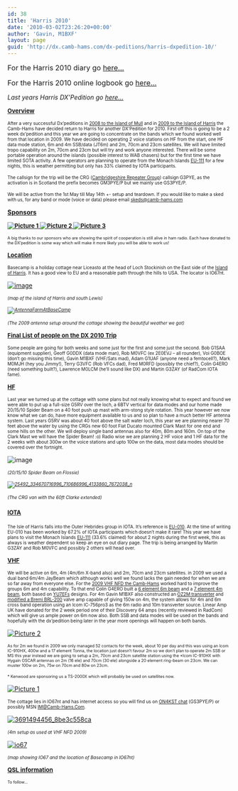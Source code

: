 ```yaml
---
id: 38
title: 'Harris 2010'
date: '2010-03-02T23:26:20+00:00'
author: 'Gavin, M1BXF'
layout: page
guid: 'http://dx.camb-hams.com/dx-peditions/harris-dxpedition-10/'
---
```


<span style="font-size: medium;">For the Harris 2010 diary go </span>[<span style="font-size: medium;">here…</span>](http://dx.camb-hams.com/dx-peditions/harris-dxpedition-10/harris-2010-diary/)

<span style="font-size: medium;">For the Harris 2010 online logbook go </span>[<span style="font-size: medium;">here…</span>](http://dx.camb-hams.com/dx-peditions/harris-dxpedition-10/harris-2010-logbook/)

*Last years Harris DX’Pedition go* [*here…*](http://dx.camb-hams.com/dx-peditions/harris-dxpedition-09/)

<span style="text-decoration: underline;"><span style="font-size: small;">**Overview**</span></span>

<span style="font-size: x-small;">After a very successful </span><span style="font-size: x-small;">Dx’peditions in [2008 to the Island of Mull](http://www.camb-hams.com/coming-events/camb-hams-mull-dx-pedition) and in [2009 to the Island of Harris](http://dx.camb-hams.com/dx-peditions/harris-dxpedition-09/)</span><span style="font-size: x-small;"> the Camb-Hams have decided return to Harris for another DX’Pedition for 2010. First off this is going to be a 2 week dx’pedition and this year we are going to concentrate on the bands which we found worked well from that location in 2009. We have decided on operating 2 voice stations on HF from the start, one HF data mode station, 6m and 4m SSB/data (JT6m) and 2m, 70cm and 23cm satellites. We will have limited tropo capability on 2m, 70cm and 23cm but will try and work anyone interested. There will be some portable operation around the islands (possible interest to WAB chasers) but for the first time we have limited SOTA activity. A few operators are planning to operate from the Monach Islands [EU-111](http://www.rsgbiota.org/info/groupinfo.php?refno=EU-111) for a few nights, this is weather permitting but only has 33% claimed by IOTA participants.</span>

<span style="font-size: x-small;">The callsign for the trip will be the CRG (</span>[<span style="font-size: x-small;">Cambridgeshire Repeater Group</span>](http://www.cambridgerepeaters.net/)<span style="font-size: x-small;">) callsign G3PYE, as the activation is in Scotland the prefix becomes GM3PYE/P but we mainly use GS3PYE/P.</span>

<span style="font-size: x-small;">We will be active from the 1st May till May 14th +- setup and teardown. </span><span style="font-size: x-small;">If you would like to make a sked with us, for any band or mode (voice or data) please email </span>[<span style="font-size: x-small;">skeds@camb-hams.com</span>](mailto:skeds@camb-hams.com)

<span style="text-decoration: underline;">**Sponsors**</span>

<span style="text-decoration: underline;"><span style="text-decoration: underline;"><span style="font-size: small;">**[![Picture 1](http://dx.camb-hams.com/wp-content/uploads/2010/03/Picture1_thumb.png "Picture 1")](http://dx.camb-hams.com/wp-content/uploads/2010/03/Picture1.png) [![Picture 2](http://dx.camb-hams.com/wp-content/uploads/2010/03/Picture2_thumb.png "Picture 2")](http://dx.camb-hams.com/wp-content/uploads/2010/03/Picture2.png) [![Picture 3](http://dx.camb-hams.com/wp-content/uploads/2010/03/Picture3_thumb.png "Picture 3")](http://dx.camb-hams.com/wp-content/uploads/2010/03/Picture3.png)**</span></span></span>

<span style="font-size: xx-small;">A big thanks to our sponsors who are showing the spirit of cooperation is still alive in ham radio. Each have donated to the DX’pedition is some way which will make it more likely you will be able to work us!</span>

<span style="text-decoration: underline;"><span style="font-size: small;">**Location**</span></span>

<span style="font-size: x-small;">Basecamp is a holiday cottage near Liceasto at the head of Loch Stockinish on the East side of the </span>[<span style="font-size: x-small;">Island of Harris</span>](http://maps.google.co.uk/maps?f=d&source=s_d&saddr=57.821355,-6.915894&daddr=&hl=en&geocode=&mra=mi&mrsp=0&sz=8&sll=57.571834,-6.470947&sspn=2.247664,7.086182&ie=UTF8&z=8)<span style="font-size: x-small;">. It has a good view to EU and a reasonable path through the hills to USA. The locator is IO67nt.</span>

[![image](http://dx.camb-hams.com/wp-content/uploads/2010/04/image1.png "image")](http://maps.google.co.uk/?ie=UTF8&ll=57.840731,-6.878815&spn=0.288002,0.617294&z=11)

*<span style="font-size: x-small;">(map of the island of Harris and south Lewis)</span>*

*<span style="font-size: x-small;">[![AntennaFarmAtBaseCamp](http://dx.camb-hams.com/wp-content/uploads/2010/03/AntennaFarmAtBaseCamp_thumb.jpg "AntennaFarmAtBaseCamp")](http://dx.camb-hams.com/wp-content/uploads/2010/03/AntennaFarmAtBaseCamp.jpg) </span>*

*<span style="font-size: x-small;">(The 2009 antenna setup around the cottage showing the beautiful weather we got)</span>*

<span style="text-decoration: underline;"><span style="font-size: small;">**Final List of people on the DX 2010 Trip**</span></span>

<span style="font-size: x-small;">Some people are going for both weeks and some just for the first and some just the second. Bob G1SAA (equipment supplier), Geoff G0DDX (data mode man), Rob M0VFC (ex 2E0EVJ – all rounder), Voi G0BOE (don’t go missing this time), Gavin M1BXF (VHF/Sats mad), Adam G1UAF (anyone need a femtocell?), Mark M0MJH (hey you Jimmy!), Terry G3VFC (Rob VFCs dad), Fred M0RFD (possibly the chief?), Colin G4ERO (need something built?), Lawrence M0LCM (he’ll sound like DX) and Martin G3ZAY (of RadCom IOTA fame).</span>

<span style="font-size: small;"><span style="text-decoration: underline;">**HF**</span></span>

<span style="font-size: x-small;">Last year we turned up at the cottage with some plans but not really knowing what to expect and found we were able to put up a full-size G5RV over the loch, a 6BTV vertical for data modes and our home made 20/15/10 Spider Beam on a 40 foot push up mast with arm-stong style rotation. This year however we now know what we can do, have more equipment available to us and so plan to have a much better HF antenna system. Last years G5RV was about 40 foot above the salt water loch, this year we are planning nearer 70 feet above the water by using the CRGs new 60 foot Fiat Ducato mounted Clark Mast for one end and some hills on the other. We will deploy single band antennas also for 40m, 80m and 160m. On top of the Clark Mast we will have the Spider Beam! :o) Radio wise we are planning 2 HF voice and 1 HF data for the 2 weeks with about 300w on the voice stations and upto 100w on the data, most data modes should be covered over the fortnight.</span>

![image](http://dx.camb-hams.com/wp-content/uploads/2010/04/wpid-2010-04-24-13.57.49.jpg)

*<span style="font-size: x-small;">(20/15/10 Spider Beam on Flossie)</span>*

*<span style="font-size: x-small;">[![25492_334670716996_710686996_4133860_7672038_n](http://dx.camb-hams.com/wp-content/uploads/2010/03/25492_334670716996_710686996_4133860_7672038_n_thumb.jpg "25492_334670716996_710686996_4133860_7672038_n")](http://dx.camb-hams.com/wp-content/uploads/2010/03/25492_334670716996_710686996_4133860_7672038_n.jpg)</span>*

*<span style="font-size: x-small;">(The CRG van with the 60ft Clarke extended)</span>*

#### <span style="font-size: small;"><span style="text-decoration: underline;">**IOTA**</span></span>

<span style="font-size: x-small;">The Isle of Harris falls into the Outer Hebrides group in IOTA. It’s reference is </span>[<span style="font-size: x-small;">EU-010</span>](http://www.rsgbiota.org/info/groupinfo.php?refno=EU-010)<span style="font-size: x-small;">. At the time of writing EU-010 has been worked by 67.2% of IOTA participants which doesn’t make it rare! This year we have plans to visit the Monach Islands </span>[<span style="font-size: x-small;">EU-111</span>](http://www.rsgbiota.org/info/groupinfo.php?refno=EU-111)<span style="font-size: x-small;"> (33.6% claimed) for about 2 nights during the first week, this as always is weather dependent so keep an eye on out diary page. The trip is being arranged by Martin G3ZAY and Rob M0VFC and possibly 2 others will head over.</span>

<span style="font-size: small;"><span style="text-decoration: underline;">**VHF**</span></span>

<span style="font-size: x-small;">We will be active on 6m, 4m (4m/6m X-band also) and 2m, 70cm and 23cm satellites</span><span style="font-size: x-small;">. in 2009 we used a dual band 6m/4m JayBeam which although works well we found lacks the gain needed for when we are so far away from everyone else. For the [2009 VHF NFD the Camb-Hams](http://www.camb-hams.com/coming-events/vhf-nfd-2009) worked hard to improve the groups 6m and 4m capability. To that end Colin G4ERO built a [6 element 6m beam](http://www.yu7ef.com/ef0606.htm) and a [7 element 4m beam](http://www.yu7ef.com/ef0407.htm), both based on [YU7EFs](http://www.yu7ef.com/) designs. For 4m Gavin M1BXF also constructed an [OZ2M transverter](http://www.rudius.net/oz2m/70mhz/transverter.htm) and [modified a Bremi BRL-200](http://www.70mhz.org/bremi.htm) valve amp capable of giving 150w on 4m, the system allows for 4m and 6m cross band operation using an Icom IC-756pro3 as the 6m radio and 10m transverter source. Linear Amp UK have donated for the 2 week period one of their Discovery 64 amps (recently reviewed in RadCom) which will give us ample power on 6m now also. Both SSB and data modes will be used on the bands and hopefully with the dx’pedition being later in the year more openings will happen on both bands. </span>

[![Picture 2](http://dx.camb-hams.com/wp-content/uploads/2010/03/Picture2_thumb1.png "Picture 2")](http://dx.camb-hams.com/wp-content/uploads/2010/03/Picture21.png)

<span style="font-size: xx-small;">As for 2m we found in 2009 we only managed 52 contacts for the week, about 10 per day and this was using an Icom IC-910HX, 400w and a 17 element Tonna, the location just doesn’t favour 2m so we don’t plan to operate 2m SSB or MS this year instead we are going to setup a 2m, 70cm and 23cm satellite station using the \*Icom IC-910HX with Hygain OSCAR antennas on 2m (16 ele) and 70cm (30 ele) alongside a 20 element ring-beam on 23cm. We can muster 100w on 2m, 75w on 70cm and 80w on 23cm.</span>

<span style="font-size: xx-small;">\* Kenwood are sponsoring us a TS-2000X which will probably be used on satellites now.</span>

[![Picture 1](http://dx.camb-hams.com/wp-content/uploads/2010/03/Picture1_thumb1.png "Picture 1")](http://dx.camb-hams.com/wp-content/uploads/2010/03/Picture11.png)

<span style="font-size: x-small;">The cottage lies in IO67nt and has internet access so you will find us on </span>[<span style="font-size: x-small;">ON4KST chat</span>](http://www.on4kst.com/chat/start.php)<span style="font-size: x-small;"> (GS3PYE/P) or possibly MSN </span>[<span style="font-size: x-small;">IM@Camb-Hams.Com</span>](mailto:IM@Camb-Hams.Com)<span style="font-size: x-small;">.</span>

[![3691494456_8be3c558ca](http://dx.camb-hams.com/wp-content/uploads/2010/03/3691494456_8be3c558ca_thumb.jpg "3691494456_8be3c558ca")](http://dx.camb-hams.com/wp-content/uploads/2010/03/3691494456_8be3c558ca.jpg)

*<span style="font-size: x-small;">(4m setup as used at VHF NFD 2009)</span>*

[![io67](http://dx.camb-hams.com/wp-content/uploads/2010/03/io67_thumb.jpg "io67")](http://dx.camb-hams.com/wp-content/uploads/2010/03/io67.jpg)

*<span style="font-size: x-small;">(map showing IO67 and the location of Basecamp in IO67nt)</span>*

<span style="text-decoration: underline;"><span style="font-size: small;">**QSL information**</span></span>

<span style="font-size: xx-small;">To follow…</span>